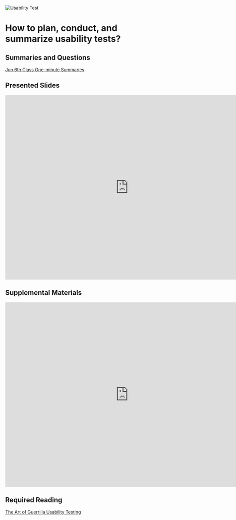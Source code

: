 ![Usability Test](../../assets/images/common/4642289926_7964e733d1_b.jpg ':class=banner-image')

# How to plan, conduct, and summarize usability tests?

## Summaries and Questions  
[Jun 6th Class One-minute Summaries](https://sso.canvaslms.com/courses/1924881/assignments/14377746)

## Presented Slides  
<div class="video-container-16by9"><iframe src="https://docs.google.com/presentation/d/e/2PACX-1vRnnRFelgw1ksq_p8Eryg3dnyLCRRLPf5fBgdwdv9p-tCIwcxqWvzDGrGbjxGHL7HqEJVpmV26ntk3a/embed?start=false&loop=false&delayms=3000" frameborder="0" width=780" height="585" allowfullscreen="true" mozallowfullscreen="true" webkitallowfullscreen="true"></iframe></div>

## Supplemental Materials  
<div class="video-container-4by3"><iframe width="780" height="585" src="https://www.youtube.com/embed/QckIzHC99Xc" frameborder="0" allow="accelerometer; autoplay; encrypted-media; gyroscope; picture-in-picture" allowfullscreen></iframe></div>

## Required Reading  
<a class="embedly-card" data-card-controls="0" data-card-align="left" href="http://www.uxbooth.com/articles/the-art-of-guerrilla-usability-testing/">The Art of Guerrilla Usability Testing</a>
